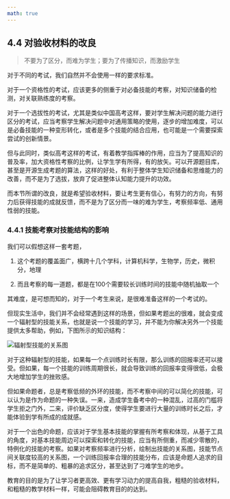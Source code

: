 ```yaml
---
math: true
---
```


## 4.4 对验收材料的改良

> 不要为了区分，而难为学生；要为了传播知识，而激励学生

对于不同的考试，我们自然并不会使用一样的要求标准。

对于一个资格性的考试，应该更多的侧重于对必备技能的考察，对知识储备的检测，对关联熟练度的考察。

对于一个选拔性的考试，尤其是类似中国高考这样，要对学生解决问题的能力进行区分的考试，应当考察学生解决问题中对通用策略的使用，逐步的增加难度，可以是必备技能的一种变形转化，或者是多个技能的结合应用，也可能是一个需要探索尝试的创新情景。

但与此同时，类似高考这样的考试，有着教学指挥棒的作用，应当为了提高知识的普及率，加大资格性考察的比例，让学生学有所得，有的放矢。可以开源题目库，甚至是开源生成考题的算法，这样的好处，有利于整体学生知识储备和思维能力的改善，而不是为了选拔，放弃了促进整体认知能力提升的功效。

而本节所谓的改良，就是希望验收材料，要让考生更有信心，有努力的方向，有努力后获得技能的成就反馈，而不是为了区分而一味的难为学生，考察频率低、通用性弱的技能。

### 4.4.1 技能考察对技能结构的影响

我们可以假想这样一套考题，

1. 这个考题的覆盖面广，横跨十几个学科，计算机科学，生物学，历史，微积分，地理

1. 而且考察的每一道题，都是在100个需要较长训练时间的技能中随机抽取一个

其难度，是可想而知的，对于一个考生来说，是很难准备这样的一个考试的。

但现实生活中，我们并不会经常遇到这样的场景，但如果考题出的很难，就会变成一个辐射型的技能关系，也就是说一个技能的学习，并不能为你解决另外一个技能提供太多帮助，例如，下图所示的知识结构：

![辐射型技能的关系图](../img/radiostruct.svg)

对于这种辐射型的技能，如果每一个点训练时长有限，那么训练的回报率还可以接受。但如果，每一个技能的训练周期很长，就会导致训练的回报率变得很低，会极大地增加学生的挫败感。

但如果命题者，总是考察低频的外环的技能，而不考察中间的可以简化的技能，可以认为是作为命题的一种失误。一来，造成学生备考中的一种混乱，过高的门槛将学生拒之门外，二来，评价缺乏区分度，使得学生要进行大量的训练时长之后，才能体验到学有所成的成就感。

对于一个出色的命题，应该对于学生基本技能的掌握有所考察和体现，从基于工具的角度，对基本技能周边可以探索和转化的技能，应当有所侧重，而减少零散的，特例化的技能的考察。如果对考察频率进行分析，绘制出技能的关系图，技能节点间关联度较高的关系图，一个训练回报率合理的技能分布，应该是命题人追求的目标，而不是简单的、粗暴的追求区分，甚至达到了刁难学生的地步。

教育的目的是为了让学习者更高效、更有学习动力的提高自我，粗糙的验收材料，和粗糙的教学材料一样，可能会阻碍教育目的的达到。

